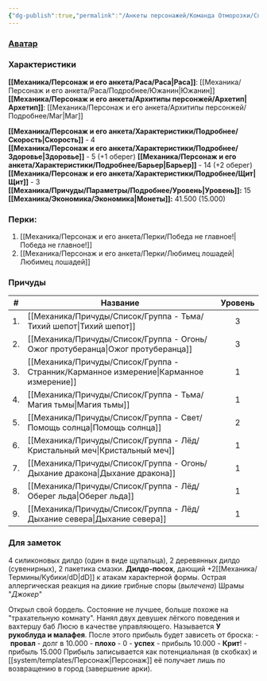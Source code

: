 ```yaml
---
{"dg-publish":true,"permalink":"/Анкеты персонажей/Команда Отморозки/Спиридон/","noteIcon":"","created":"2025-07-30T10:44:43.600+03:00","updated":"2025-07-29T23:53:13.804+03:00"}
---
```


### [Аватар](Спиридон.jpg)
### Характеристики
**[[Механика/Персонаж и его анкета/Раса/Раса\|Раса]]**: [[Механика/Персонаж и его анкета/Раса/Подробнее/Южанин\|Южанин]]
**[[Механика/Персонаж и его анкета/Архитипы персонжей/Архетип\|Архетип]]**: [[Механика/Персонаж и его анкета/Архитипы персонжей/Подробнее/Маг\|Маг]]

 **[[Механика/Персонаж и его анкета/Характеристики/Подробнее/Скорость\|Скорость]]** - 4  
 **[[Механика/Персонаж и его анкета/Характеристики/Подробнее/Здоровье\|Здоровье]]** - 5 (+1 оберег)
 **[[Механика/Персонаж и его анкета/Характеристики/Подробнее/Барьер\|Барьер]]** - 14 (+2 оберег)
 **[[Механика/Персонаж и его анкета/Характеристики/Подробнее/Щит\|Щит]]** - 3   
 **[[Механика/Причуды/Параметры/Подробнее/Уровень\|Уровень]]:** 15
**[[Механика/Экономика/Экономика\|Монеты]]:** 41.500  (15.000)

### Перки:
1. [[Механика/Персонаж и его анкета/Перки/Победа не главное!\|Победа не главное!]]
2. [[Механика/Персонаж и его анкета/Перки/Любимец лошадей\|Любимец лошадей]]

### Причуды

| #   | Название                | Уровень |
| --- | ----------------------- |:-------:|
| 1.  | [[Механика/Причуды/Список/Группа - Тьма/Тихий шепот\|Тихий шепот]]         |    3    |
| 2.  | [[Механика/Причуды/Список/Группа - Огонь/Ожог протуберанца\|Ожог протуберанца]]   |    3    |
| 3.  | [[Механика/Причуды/Список/Группа - Странник/Карманное измерение\|Карманное измерение]] |    1    |
| 4.  | [[Механика/Причуды/Список/Группа - Тьма/Магия тьмы\|Магия тьмы]]          |    1    |
| 5.  | [[Механика/Причуды/Список/Группа - Свет/Помощь солнца\|Помощь солнца]]       |    2    |
| 6.  | [[Механика/Причуды/Список/Группа - Лёд/Кристальный меч\|Кристальный меч]]     |    1    |
| 7.  | [[Механика/Причуды/Список/Группа - Огонь/Дыхание дракона\|Дыхание дракона]]     |    1    |
| 8.  | [[Механика/Причуды/Список/Группа - Лёд/Оберег льда\|Оберег льда]]         |    1    |
| 9.  | [[Механика/Причуды/Список/Группа - Лёд/Дыхание севера\|Дыхание севера]]      |    1    |

### Для заметок
4 силиконовых дилдо (один в виде щупальца), 2 деревянных дилдо (сувенирных), 2 пакетика смазки.
**Дилдо-посох**, дающий +2[[Механика/Термины/Кубики/dD\|dD]] к атакам характерной формы.
Острая аллергическая реакция на дикие грибные споры (*вылечена*)
Шрамы "*Джокер*"

Открыл свой бордель. Состояние не лучшее, больше похоже на "трахательную комнату". Нанял двух девушек лёгкого поведения и вахтершу баб Люсю в качестве управляющего.  Называется **У рукоблуда и малафея**. 
После этого прибыль будет зависеть от броска:
- **провал** - долг в 10.000 
- **плохо** - 0
- **успех** - прибыль 10.000
- **Крит**! - прибыль 15.000
Прибыль записывается как потенциальная (в скобках) и [[system/templates/Персонаж\|Персонаж]] её получает лишь по возвращению в город (завершение арки).


